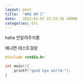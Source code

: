 ```yaml
---
layout: post
title:  "WHO AM I"
date:   2022-02-07 22:25:36 +0900
categories: Etc
---
```

haha 안알려주지롱

왜냐면 테스트걸랑

```c
#include <stdio.h>

int main(){
    printf("good bye world~");
}
```
